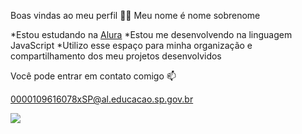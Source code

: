 Boas vindas ao meu perfil 💙💙
Meu nome é nome sobrenome

*Estou estudando na [Alura](https://www.alura.com.br)
*Estou me desenvolvendo na linguagem JavaScript
*Utilizo esse espaço para minha organização e compartilhamento dos meu projetos desenvolvidos

Você pode entrar em contato comigo 📫

0000109616078xSP@al.educacao.sp.gov.br


![](https://tenor.com/pt-BR/view/pacha-perfect-emperors-new-groove-very-good-gif-5346522)
